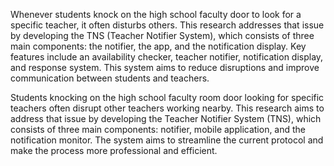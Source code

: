 Whenever students knock on the high school faculty door to look for a specific teacher, it often disturbs others. This research addresses that issue by developing the TNS (Teacher Notifier System), which consists of three main components: the notifier, the app, and the notification display. Key features include an availability checker, teacher notifier, notification display, and response system. This system aims to reduce disruptions and improve communication between students and teachers.

Students knocking on the high school faculty room door looking for specific teachers often disrupt other teachers working nearby. This research aims to address that issue by developing the Teacher Notifier System (TNS), which consists of three main components: notifier, mobile application, and the notification monitor. The system aims to streamline the current protocol and make the process more professional and efficient.